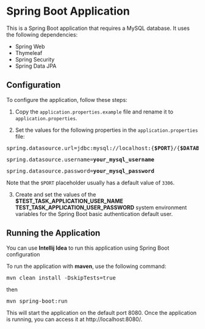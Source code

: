 # Spring Boot Application

This is a Spring Boot application that requires a MySQL database. It uses the following dependencies:

- Spring Web
- Thymeleaf
- Spring Security
- Spring Data JPA

## Configuration

To configure the application, follow these steps:

1. Copy the `application.properties.example` file and rename it to `application.properties`.

2. Set the values for the following properties in the `application.properties` file:

<pre>spring.datasource.url=jdbc:mysql://localhost:{<b>$PORT</b>}/{<b>$DATABASE_NAME_IN_LOWER_CASE</b>}?useSSL=false</pre>

<pre>spring.datasource.username=<b>your_mysql_username</b></pre>

<pre>spring.datasource.password=<b>your_mysql_password</b></pre>

Note that the `$PORT` placeholder usually has a default value of `3306`.

3. Create and set the values of the 
**$TEST_TASK_APPLICATION_USER_NAME** 
**TEST_TASK_APPLICATION_USER_PASSWORD** 
system environment variables for the Spring Boot basic authentication default user.

## Running the Application

You can use **Intellij Idea** to run this application using Spring Boot configuration 

To run the application with **maven**, use the following command:
<pre>mvn clean install -DskipTests=true</pre>
then
<pre>mvn spring-boot:run</pre>
This will start the application on the default port 8080. Once the application is running, you can access it at http://localhost:8080/.
